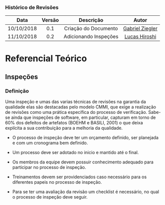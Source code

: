 [Gabriel Ziegler]: https://github.com/gabrielziegler3
[Lucas Hiroshi]: https://github.com/hiroshi18

### Histórico de Revisões

| Data       | Versão | Descrição            |         Autor             |
|:----------:|:------:|:--------------------:|:-------------------------:|
| 10/10/2018 | 0.1 | Criação do Documento | [Gabriel Ziegler] |
| 11/10/2018 | 0.2 | Adicionando Inspeções |  [Lucas Hiroshi] 


# Referencial Teórico

## Inspeções

### Definição

Uma inspeção e umas das varias técnicas de revisões na garantia da qualidade elas são destacadas pelo modelo CMMI, que exige a realização de revisões como uma prática específica do processo de verificação. Sabe-se ainda que inspeções de software, em particular, capturam em torno de 60\% dos defeitos de artefatos (BOEHM e BASILI, 2001) o que deixa explícita a sua contribuição para a melhoria da qualidade.

* O processo de inspeção deve ter um orçamento definido, ser planejada e com um cronograma bem definido.

* Um processo deve ser adotado no inicio e mantido até o final.

* Os membros da equipe devem possuir conhecimento adequado para participar no processo de inspeção.

* Treinamentos devem ser providenciados caso necessário para os diferentes papeis no processo de inspeção.

* Para se ter uma avaliação da revisão um checklist é necessário, no qual o processo de inspeção deve seguir.


